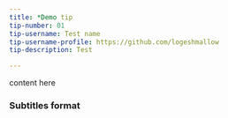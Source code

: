 ```yaml
---
title: *Demo tip
tip-number: 01
tip-username: Test name
tip-username-profile: https://github.com/logeshmallow
tip-description: Test

---
```


content here
### Subtitles format
